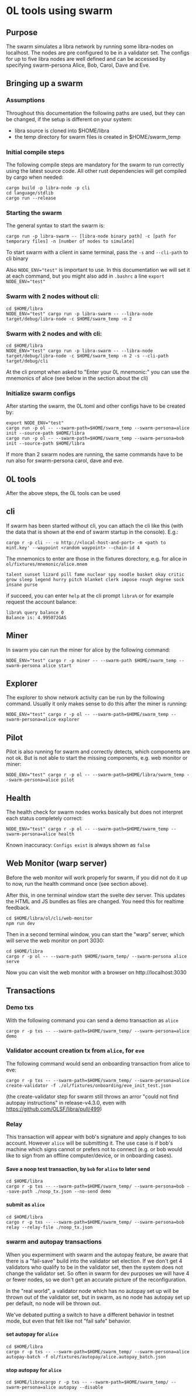 # 0L tools using swarm

## Purpose
The swarm simulates a libra network by running some libra-nodes on localhost. The nodes are pre configured to be in a validator set. The configs for up to five libra nodes are well defined and can be accessed by specifying swarm-persona Alice, Bob, Carol, Dave and Eve.


## Bringing up a swarm
### Assumptions

Throughout this documentation the following paths are used, but they can be changed, if the setup is different on your system:

* libra source is cloned into $HOME/libra
* the temp directory for swarm files is created in $HOME/swarm_temp

### Initial compile steps

The following compile steps are mandatory for the swarm to run correctly using the latest source code. All other rust dependencies will get compiled by cargo when needed:

```
cargo build -p libra-node -p cli
cd language/stdlib
cargo run --release
```

### Starting the swarm

The general syntax to start the swarm is:

`cargo run -p libra-swarm -- [libra-node binary path] -c [path for temporary files] -n [number of nodes to simulate]`

To start swarm with a client in same terminal, pass the `-s` and `--cli-path` to cli binary

Also `NODE_ENV="test"` is important to use. In this documentation we will set it at each command, but you might also add in `.bashrc` a line `export NODE_ENV="test"`

### Swarm with 2 nodes without cli:

```
cd $HOME/libra
NODE_ENV="test" cargo run -p libra-swarm -- --libra-node target/debug/libra-node -c $HOME/swarm_temp -n 2
```

### Swarm with 2 nodes and with cli:

```
cd $HOME/libra
NODE_ENV="test" cargo run -p libra-swarm -- --libra-node target/debug/libra-node -c $HOME/swarm_temp -n 2 -s --cli-path target/debug/cli
```

At the cli prompt when asked to "Enter your 0L mnemonic:" you can use the mnemonics of alice (see below in the section about the cli)


### Initialize swarm configs 

After starting the swarm, the 0L.toml and other configs have to be created by:

```
export NODE_ENV="test"
cargo run -p ol -- --swarm-path=$HOME/swarm_temp --swarm-persona=alice init --source-path $HOME/libra
cargo run -p ol -- --swarm-path=$HOME/swarm_temp --swarm-persona=bob init --source-path $HOME/libra
```

If more than 2 swarm nodes are running, the same commands have to be run also for swarm-persona carol, dave and eve.

## 0L tools

After the above steps, the 0L tools can be used

## cli

If swarm has been started without cli, you can attach the cli like this (with the data that is shown at the end of swarm startup in the console). E.g.:
 
```
cargo r -p cli -- -u http://<local-host-and-port> -m <path to mint.key' --waypoint <random waypoint> --chain-id 4
```

The mnemonics to enter are those in the fixtures dorectory, e.g. for alice in `ol/fixtures/mnemonic/alice.mnem`

```
talent sunset lizard pill fame nuclear spy noodle basket okay critic grow sleep legend hurry pitch blanket clerk impose rough degree sock insane purse
```

if succeed, you can enter `help` at the cli prompt `libra%` or for example request the account balance:

```
libra% query balance 0
Balance is: 4.995072GAS
```


## Miner

In swarm you can run the miner for alice by the following command:

```
NODE_ENV="test" cargo r -p miner -- --swarm-path $HOME/swarm_temp --swarm-persona alice start
```


## Explorer

The explorer to show network activity can be run by the following command. Usually it only makes sense to do this after the miner is running:

```
NODE_ENV="test" cargo r -p ol -- --swarm-path=$HOME/swarm_temp --swarm-persona=alice explorer
```


## Pilot

Pilot is also running for swarm and correctly detects, which components are not ok. But is not able to start the missing components, e.g. web monitor or miner:

```
NODE_ENV="test" cargo r -p ol -- --swarm-path=$HOME/libra/swarm_temp --swarm-persona=alice pilot
```


## Health

The health check for swarm nodes works basically but does not interpret each status completely correct:

```
NODE_ENV="test" cargo r -p ol -- --swarm-path=$HOME/swarm_temp --swarm-persona=alice health
```

Known inaccuracy:
`Configs exist` is always shown as `false`


## Web Monitor (warp server)

Before the web monitor will work properly for swarm, if you did not do it up to now, run the health command once (see section above).


After this, in one terminal window start the svelte dev server. This updates the HTML and JS bundles as files are changed. You need this for realtime feedback.

```
cd $HOME/libra/ol/cli/web-monitor
npm run dev
```


Then in a second terminal window, you can start the "warp" server, which will serve the web monitor on port 3030:

```
cd $HOME/libra
cargo r -p ol -- --swarm-path $HOME/swarm_temp/ --swarm-persona alice serve
```

Now you can visit the web monitor with a browser on http://localhost:3030


## Transactions

### Demo txs
With the following command you can send a demo transaction as `alice`

```
cargo r -p txs -- --swarm-path=$HOME/swarm_temp/ --swarm-persona=alice demo
```


### Validator account creation tx from `alice`, for `eve`

The following command would send an onboarding transaction from alice to eve:

```
cargo r -p txs -- --swarm-path=$HOME/swarm_temp/ --swarm-persona=alice create-validator -f ./ol/fixtures/onboarding/eve_init_test.json
```

(the create-validator step for swarm still throws an arror "could not find autopay instructions" in release-v4.3.0, even with https://github.com/OLSF/libra/pull/499)


### Relay

This transaction will appear with bob's signature and apply changes to `bob` account. However `alice` will be submitting it. The use case is if bob's machine which signs cannot or prefers not to connect (e.g. or bob would like to sign from an offline computer/device, or in onboarding cases).

#### Save a noop test transaction, by `bob` for `alice` to later send

```
cd $HOME/libra
cargo r -p txs -- --swarm-path=$HOME/swarm_temp/ --swarm-persona=bob --save-path ./noop_tx.json --no-send demo
```

#### submit as `alice`

```
cd $HOME/libra
cargo r -p txs -- --swarm-path=$HOME/swarm_temp/ --swarm-persona=bob relay --relay-file ./noop_tx.json
```

### swarm and autopay transactions

When you expermiment with swarm and the autopay feature, be aware that there is a "fail-save" build into the validator set election. If we don't get 4 validators who qualify to be in the validator set, then the system does not change the validator set. So often in swarm for dev purposes we will have 4 or fewer nodes, so we don't get an accurate picture of the reconfiguration.

In the "real world", a validator node which has no autopay set up will be thrown out of the validator set, but in swarm, as no node has autopay set up per default, no node will be thrown out.

We've debated putting a switch to have a different behavior in testnet mode, but even that felt like not "fail safe" behavior.

#### set autopay for `alice`
```
cd $HOME/libra
cargo r -p txs -- --swarm-path=$HOME/swarm_temp/ --swarm-persona=alice autopay-batch -f ol/fixtures/autopay/alice.autopay_batch.json
```

#### stop autopay for `alice`
```
cd $HOME/libracargo r -p txs -- --swarm-path=$HOME/swarm_temp/ --swarm-persona=alice autopay --disable
```

